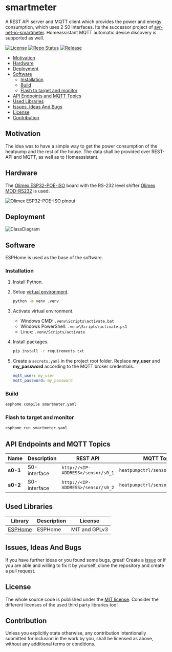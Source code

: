 # smartmeter <!-- omit in toc -->

A REST API server and MQTT client which provides the power and energy consumption, which uses 2 S0 interfaces.
Its the successor project of [avr-net-io-smartmeter](https://github.com/BlueAndi/avr-net-io-smartmeter). Homeassistant MQTT automatic device discovery is supported as well.

[![License](https://img.shields.io/badge/license-MIT-blue.svg)](http://choosealicense.com/licenses/mit/)
[![Repo Status](https://www.repostatus.org/badges/latest/active.svg)](https://www.repostatus.org/#active)
[![Release](https://img.shields.io/github/release/BlueAndi/smartmeter.svg)](https://github.com/BlueAndi/smartmeter/releases)

- [Motivation](#motivation)
- [Hardware](#hardware)
- [Deployment](#deployment)
- [Software](#software)
  - [Installation](#installation)
  - [Build](#build)
  - [Flash to target and monitor](#flash-to-target-and-monitor)
- [API Endpoints and MQTT Topics](#api-endpoints-and-mqtt-topics)
- [Used Libraries](#used-libraries)
- [Issues, Ideas And Bugs](#issues-ideas-and-bugs)
- [License](#license)
- [Contribution](#contribution)

## Motivation

The idea was to have a simple way to get the power consumption of the heatpump and the rest of the house. The data shall be provided over REST-API and MQTT, as well as to Homeassistant.

## Hardware

The [Olimex ESP32-POE-ISO](https://www.olimex.com/Products/IoT/ESP32/ESP32-POE-ISO/open-source-hardware) board with the RS-232 level shifter [Olimex MOD-RS232](https://www.olimex.com/Products/Modules/Interface/MOD-RS232/open-source-hardware) is used.

![Olimex ESP32-POE-ISO pinout](https://www.olimex.com/Products/IoT/ESP32/ESP32-POE-ISO/resources/ESP32-POE-ISO-GPIO.png)

## Deployment

![ClassDiagram](http://www.plantuml.com/plantuml/proxy?cache=no&src=https://raw.githubusercontent.com/BlueAndi/smartmeter/refs/heads/main/doc/sw-architecture/deployment_diagram.puml)

## Software

ESPHome is used as the base of the software.

### Installation

1. Install Python.
2. Setup [virtual environment](https://docs.python.org/3/library/venv.html).

    ```bash
    python -m venv .venv
    ```

3. Activate virtual environment.
   - Windows CMD: ```.venv\Scripts\activate.bat```
   - Windows PowerShell: ```.venv\Scripts\activate.ps1```
   - Linux: ```.venv/Scripts/activate```
4. Install packages.

    ```bash
    pip install -r requirements.txt
    ```

5. Create a ```secrets.yaml``` in the project root folder. Replace **my_user** and **my_password** according to the MQTT broker credentials.

    ```yaml
    mqtt_user: my_user
    mqtt_password: my_password
    ```

### Build

```bash
esphome compile smartmeter.yaml
```

### Flash to target and monitor

```bash
esphome run smartmeter.yaml
```

## API Endpoints and MQTT Topics

| **Name**   | **Description** | **REST API**                          | **MQTT Topic**                           |
|------------|-----------------|---------------------------------------|------------------------------------------|
| **s0-1**   | S0-interface    | `http://<IP-ADDRESS>/sensor/s0_1`     | `heatpumpctrl/sensor/s0_1/state`         |
| **s0-2**   | S0-interface    | `http://<IP-ADDRESS>/sensor/s0_2`     | `heatpumpctrl/sensor/s0_2/state`         |

## Used Libraries

| Library | Description | License |
| - | - | - |
| [ESPHome](https://github.com/esphome/esphome) | ESPHome | MIT and GPLv3 |

## Issues, Ideas And Bugs

If you have further ideas or you found some bugs, great! Create a [issue](https://github.com/BlueAndi/smartmeter/issues) or if you are able and willing to fix it by yourself, clone the repository and create a pull request.

## License

The whole source code is published under the [MIT license](http://choosealicense.com/licenses/mit/).
Consider the different licenses of the used third party libraries too!

## Contribution

Unless you explicitly state otherwise, any contribution intentionally submitted for inclusion in the work by you, shall be licensed as above, without any additional terms or conditions.
